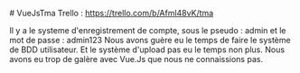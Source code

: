 #   V u e J s T m a 
 
 Trello : https://trello.com/b/Afml48vK/tma

Il y a le systeme d'enregistrement de compte, sous le pseudo : admin et le mot de passe : admin123
Nous avons guère eu le temps de faire le système de BDD utilisateur. Et le système d'upload pas eu le temps non plus.
Nous avons eu trop de galère avec Vue.Js que nous ne connaissions pas.
